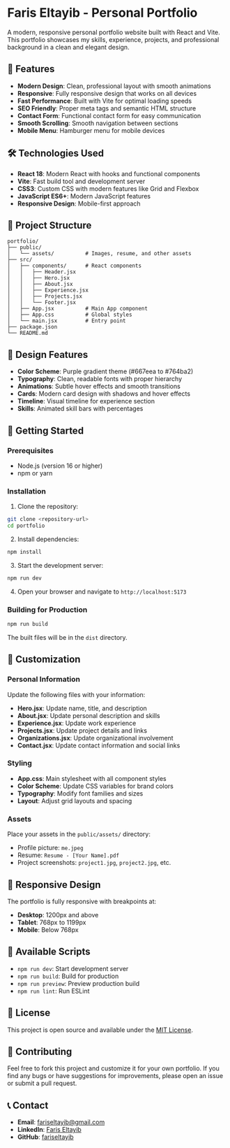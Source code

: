 # Faris Eltayib - Personal Portfolio

A modern, responsive personal portfolio website built with React and Vite. This portfolio showcases my skills, experience, projects, and professional background in a clean and elegant design.

## 🚀 Features

- **Modern Design**: Clean, professional layout with smooth animations
- **Responsive**: Fully responsive design that works on all devices
- **Fast Performance**: Built with Vite for optimal loading speeds
- **SEO Friendly**: Proper meta tags and semantic HTML structure
- **Contact Form**: Functional contact form for easy communication
- **Smooth Scrolling**: Smooth navigation between sections
- **Mobile Menu**: Hamburger menu for mobile devices

## 🛠️ Technologies Used

- **React 18**: Modern React with hooks and functional components
- **Vite**: Fast build tool and development server
- **CSS3**: Custom CSS with modern features like Grid and Flexbox
- **JavaScript ES6+**: Modern JavaScript features
- **Responsive Design**: Mobile-first approach

## 📁 Project Structure

```
portfolio/
├── public/
│   └── assets/          # Images, resume, and other assets
├── src/
│   ├── components/      # React components
│   │   ├── Header.jsx
│   │   ├── Hero.jsx
│   │   ├── About.jsx
│   │   ├── Experience.jsx
│   │   ├── Projects.jsx
│   │   └── Footer.jsx
│   ├── App.jsx          # Main App component
│   ├── App.css          # Global styles
│   └── main.jsx         # Entry point
├── package.json
└── README.md
```

## 🎨 Design Features

- **Color Scheme**: Purple gradient theme (#667eea to #764ba2)
- **Typography**: Clean, readable fonts with proper hierarchy
- **Animations**: Subtle hover effects and smooth transitions
- **Cards**: Modern card design with shadows and hover effects
- **Timeline**: Visual timeline for experience section
- **Skills**: Animated skill bars with percentages

## 🚀 Getting Started

### Prerequisites

- Node.js (version 16 or higher)
- npm or yarn

### Installation

1. Clone the repository:
```bash
git clone <repository-url>
cd portfolio
```

2. Install dependencies:
```bash
npm install
```

3. Start the development server:
```bash
npm run dev
```

4. Open your browser and navigate to `http://localhost:5173`

### Building for Production

```bash
npm run build
```

The built files will be in the `dist` directory.

## 📝 Customization

### Personal Information

Update the following files with your information:

- **Hero.jsx**: Update name, title, and description
- **About.jsx**: Update personal description and skills
- **Experience.jsx**: Update work experience
- **Projects.jsx**: Update project details and links
- **Organizations.jsx**: Update organizational involvement
- **Contact.jsx**: Update contact information and social links

### Styling

- **App.css**: Main stylesheet with all component styles
- **Color Scheme**: Update CSS variables for brand colors
- **Typography**: Modify font families and sizes
- **Layout**: Adjust grid layouts and spacing

### Assets

Place your assets in the `public/assets/` directory:
- Profile picture: `me.jpeg`
- Resume: `Resume - [Your Name].pdf`
- Project screenshots: `project1.jpg`, `project2.jpg`, etc.

## 📱 Responsive Design

The portfolio is fully responsive with breakpoints at:
- **Desktop**: 1200px and above
- **Tablet**: 768px to 1199px
- **Mobile**: Below 768px

## 🔧 Available Scripts

- `npm run dev`: Start development server
- `npm run build`: Build for production
- `npm run preview`: Preview production build
- `npm run lint`: Run ESLint

## 📄 License

This project is open source and available under the [MIT License](LICENSE).

## 🤝 Contributing

Feel free to fork this project and customize it for your own portfolio. If you find any bugs or have suggestions for improvements, please open an issue or submit a pull request.

## 📞 Contact

- **Email**: fariseltayib@gmail.com
- **LinkedIn**: [Faris Eltayib](https://linkedin.com/in/faris-eltayib)
- **GitHub**: [fariseltayib](https://github.com/chefredr)
